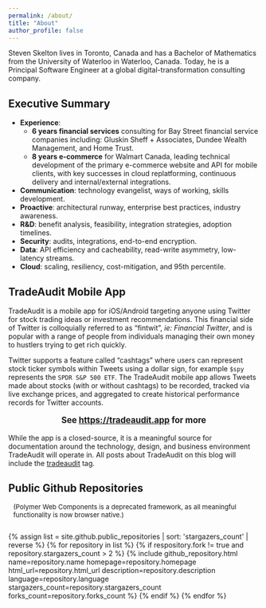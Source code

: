 ```yaml
---
permalink: /about/
title: "About"
author_profile: false
---
```


Steven Skelton lives in Toronto, Canada and has a Bachelor of Mathematics from the University of Waterloo in Waterloo, Canada.
Today, he is a Principal Software Engineer at a global digital-transformation consulting company.

## Executive Summary

- **Experience**:
  - **6 years financial services** consulting for Bay Street financial service companies including: Gluskin Sheff + Associates, Dundee Wealth Management, and Home Trust.
  - **8 years e-commerce** for Walmart Canada, leading technical development of the primary e-commerce website and API for mobile clients, with key successes in cloud replatforming, continuous delivery and internal/external integrations.
- **Communication**: technology evangelist, ways of working, skills development.
- **Proactive**: architectural runway, enterprise best practices, industry awareness.
- **R&D**: benefit analysis, feasibility, integration strategies, adoption timelines.
- **Security**: audits, integrations, end-to-end encryption.
- **Data**: API efficiency and cacheability, read-write asymmetry, low-latency streams.
- **Cloud**: scaling, resiliency, cost-mitigation, and 95th percentile.

## TradeAudit Mobile App

TradeAudit is a mobile app for iOS/Android targeting anyone using Twitter for stock trading ideas or investment recommendations. This financial side of Twitter is colloquially referred to as “fintwit”, _ie: Financial Twitter_, and is popular with a range of people from individuals managing their own money to hustlers trying to get rich quickly.

Twitter supports a feature called “cashtags” where users can represent stock ticker symbols within Tweets using a dollar sign, for example `$spy` represents the `SPDR S&P 500 ETF`. The TradeAudit mobile app allows Tweets made about stocks (with or without cashtags) to be recorded, tracked via live exchange prices, and aggregated to create historical performance records for Twitter accounts.

<p style="font-size:larger;font-weight:bold;text-align:center;">
  See <a href="https://tradeaudit.app" target="_blank" title="TradeAudit Mobile App">https://tradeaudit.app</a> for more
</p>

While the app is a closed-source, it is a meaningful source for documentation around the technology, design, and business environment TradeAudit will operate in.  All posts about TradeAudit on this blog will include the [tradeaudit](https://www.stevenskelton.ca/tags/#tradeaudit) tag.

## Public Github Repositories

<p style="font-size:small;margin-left:10px;">(Polymer Web Components is a deprecated framework, as all meaningful functionality is now browser native.)</p>

<div style="display:flex;flex-wrap:wrap;-webkit-flex-wrap:wrap;list-style:none;padding-inline-start:0px;">

{% assign list = site.github.public_repositories | sort: 'stargazers_count' | reverse %}
{% for repository in list %}
{% if respository.fork != true and repository.stargazers_count > 2 %}
{%
  include github_repository.html
  name=repository.name
  homepage=repository.homepage
  html_url=repository.html_url
  description=repository.description
  language=repository.language
  stargazers_count=repository.stargazers_count
  forks_count=repository.forks_count
%}
{% endif %}
{% endfor %}
  
</div>
